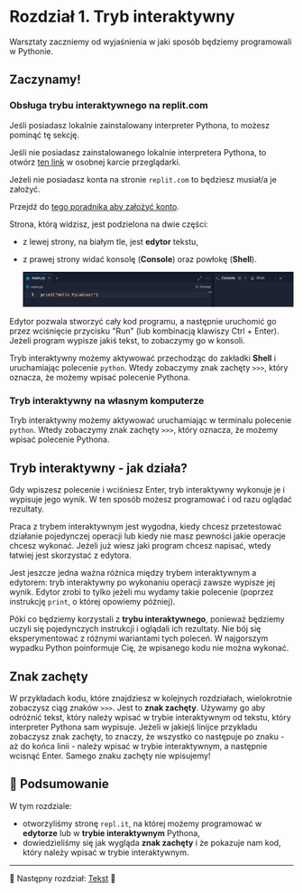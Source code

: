 # Rozdział 1. Tryb interaktywny

Warsztaty zaczniemy od wyjaśnienia w jaki sposób będziemy programowali
w Pythonie.

## Zaczynamy!

### Obsługa trybu interaktywnego na replit.com

Jeśli posiadasz lokalnie zainstalowany interpreter Pythona, to możesz pominąć tę sekcję.

Jeśli nie posiadasz zainstalowanego lokalnie interpretera Pythona, to otwórz
[ten link](https://replit.com/languages/python3) w osobnej karcie przeglądarki.

Jeżeli nie posiadasz konta na stronie `replit.com` to będziesz musiał/a je
założyć.

Przejdź do [tego poradnika aby założyć konto](d06_replit.md).

Strona, którą widzisz, jest podzielona na dwie części:

* z lewej strony, na białym tle, jest **edytor** tekstu,
* z prawej strony widać konsolę (**Console**) oraz powłokę (**Shell**).

  ![Konsola i powłoka](obrazy/d06/krok_4.png)

Edytor pozwala stworzyć cały kod programu, a następnie uruchomić go przez
wciśnięcie przycisku "Run" (lub kombinacją klawiszy Ctrl + Enter).
Jeżeli program wypisze jakiś tekst, to zobaczymy go w konsoli.

Tryb interaktywny możemy aktywować przechodząc do zakładki **Shell** i uruchamiając
polecenie `python`. Wtedy zobaczymy znak zachęty `>>>`, który oznacza, że
możemy wpisać polecenie Pythona.

### Tryb interaktywny na własnym komputerze

Tryb interaktywny możemy aktywować uruchamiając w terminalu polecenie `python`.
Wtedy zobaczymy znak zachęty `>>>`, który oznacza, że
możemy wpisać polecenie Pythona.

## Tryb interaktywny - jak działa?

Gdy wpiszesz polecenie i wciśniesz Enter, tryb interaktywny wykonuje je i wypisuje jego wynik.
W ten sposób możesz programować i od razu oglądać rezultaty.

Praca z trybem interaktywnym jest wygodna, kiedy chcesz przetestować
działanie pojedynczej operacji lub kiedy nie masz pewności jakie operacje
chcesz wykonać.  Jeżeli już wiesz jaki program chcesz napisać, wtedy
łatwiej jest skorzystać z edytora.

Jest jeszcze jedna ważna różnica między trybem interaktywnym a edytorem:
tryb interaktywny po wykonaniu operacji zawsze wypisze jej wynik.  Edytor
zrobi to tylko jeżeli mu wydamy takie polecenie (poprzez instrukcję
`print`, o której opowiemy później).

Póki co będziemy korzystali z **trybu interaktywnego**, ponieważ będziemy
uczyli się pojedynczych instrukcji i oglądali ich rezultaty.  Nie bój się
eksperymentować z różnymi wariantami tych poleceń. W najgorszym wypadku
Python poinformuje Cię, że wpisanego kodu nie można wykonać.

## Znak zachęty

W przykładach kodu, które znajdziesz w kolejnych rozdziałach, wielokrotnie
zobaczysz ciąg znaków `>>>`.  Jest to **znak zachęty**.  Używamy go aby
odróżnić tekst, który należy wpisać w trybie interaktywnym od tekstu, który
interpreter Pythona sam wypisuje.  Jeżeli w jakiejś linijce przykładu
zobaczysz znak zachęty, to znaczy, że wszystko co następuje po znaku - aż
do końca linii - należy wpisać w trybie interaktywnym, a następnie wcisnąć
Enter.  Samego znaku zachęty nie wpisujemy!

## :pushpin: Podsumowanie

W tym rozdziale:

* otworzyliśmy stronę `repl.it`, na której możemy programować w **edytorze**
lub w **trybie interaktywnym** Pythona,
* dowiedzieliśmy się jak wygląda **znak zachęty** i że pokazuje nam kod,
który należy wpisać w trybie interaktywnym.

---

:checkered_flag: Następny rozdział: [Tekst](./02_tekst.md) :checkered_flag:
